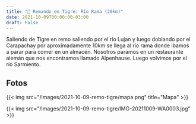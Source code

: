 ```yaml
---
title: "🚣 Remando en Tigre: Río Rama (20km)"
date: 2021-10-09T00:00:00-03:00
draft: False
---
```


Saliendo de Tigre en remo saliendo por el río Lujan y luego doblando por el Carapachay por aproximadamente 10km se llega al río rama donde ibamos a parar para comer en un almacén. Nosotros paramos en un restaurante alemán que nos encontramos llamado Alpenhause. Luego volvimos por el río Sarmiento.

## Fotos

{{< img src="/images/2021-10-09-remo-tigre/mapa.png" title="Mapa" >}}

{{< img src="/images/2021-10-09-remo-tigre/IMG-20211009-WA0003.jpg" >}}